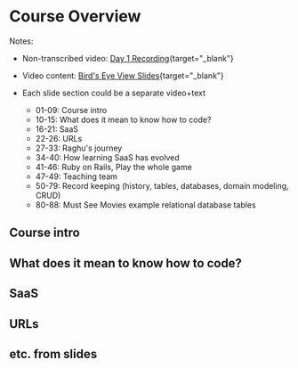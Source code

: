 # Course Overview 

Notes:

  - Non-transcribed video: [Day 1 Recording](https://uchicago.hosted.panopto.com/Panopto/Pages/Embed.aspx?id=e7931193-543f-4813-aae0-ae71013abee0){target="_blank"}
  
  - Video content: [Bird's Eye View Slides](https://slides.com/raghubetina/01-birds-eye-view?token=u4vg--N6){target="_blank"}
  
  - Each slide section could be a separate video+text
    - 01-09: Course intro
    - 10-15: What does it mean to know how to code?
    - 16-21: SaaS
    - 22-26: URLs
    - 27-33: Raghu's journey
    - 34-40: How learning SaaS has evolved
    - 41-46: Ruby on Rails, Play the whole game
    - 47-49: Teaching team
    - 50-79: Record keeping (history, tables, databases, domain modeling, CRUD)
    - 80-88: Must See Movies example relational database tables

## Course intro

## What does it mean to know how to code?

## SaaS

## URLs

## etc. from slides